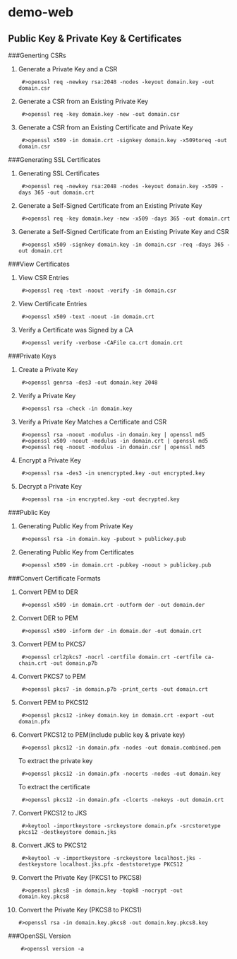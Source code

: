 # demo-web
## Public Key & Private Key & Certificates
###Generting CSRs
1. Generate a Private Key and a CSR

        #>openssl req -newkey rsa:2048 -nodes -keyout domain.key -out domain.csr

2. Generate a CSR from an Existing Private Key

        #>openssl req -key domain.key -new -out domain.csr

3. Generate a CSR from an Existing Certificate and Private Key

        #>openssl x509 -in domain.crt -signkey domain.key -x509toreq -out domain.csr

###Generating SSL Certificates
1. Generating SSL Certificates

        #>openssl req -newkey rsa:2048 -nodes -keyout domain.key -x509 -days 365 -out domain.crt

2. Generate a Self-Signed Certificate from an Existing Private Key

        #>openssl req -key domain.key -new -x509 -days 365 -out domain.crt

3. Generate a Self-Signed Certificate from an Existing Private Key and CSR

        #>openssl x509 -signkey domain.key -in domain.csr -req -days 365 -out domain.crt

###View Certificates
1. View CSR Entries

        #>openssl req -text -noout -verify -in domain.csr

2. View Certificate Entries

        #>openssl x509 -text -noout -in domain.crt

3. Verify a Certificate was Signed by a CA

        #>openssl verify -verbose -CAFile ca.crt domain.crt

###Private Keys
1. Create a Private Key

        #>openssl genrsa -des3 -out domain.key 2048

2. Verify a Private Key

        #>openssl rsa -check -in domain.key

3. Verify a Private Key Matches a Certificate and CSR

        #>openssl rsa -noout -modulus -in domain.key | openssl md5
        #>openssl x509 -noout -modulus -in domain.crt | openssl md5
        #>openssl req -noout -modulus -in domain.csr | openssl md5

4. Encrypt a Private Key

        #>openssl rsa -des3 -in unencrypted.key -out encrypted.key

5. Decrypt a Private Key

        #>openssl rsa -in encrypted.key -out decrypted.key

###Public Key
1. Generating Public Key from Private Key

        #>openssl rsa -in domain.key -pubout > publickey.pub

2. Generating Public Key from Certificates

        #>openssl x509 -in domain.crt -pubkey -noout > publickey.pub

###Convert Certificate Formats
1. Convert PEM to DER

        #>openssl x509 -in domain.crt -outform der -out domain.der

2. Convert DER to PEM

        #>openssl x509 -inform der -in domain.der -out domain.crt

3. Convert PEM to PKCS7

        #>openssl crl2pkcs7 -nocrl -certfile domain.crt -certfile ca-chain.crt -out domain.p7b

4. Convert PKCS7 to PEM

        #>openssl pkcs7 -in domain.p7b -print_certs -out domain.crt

5. Convert PEM to PKCS12

        #>openssl pkcs12 -inkey domain.key in domain.crt -export -out domain.pfx

6. Convert PKCS12 to PEM(include public key & private key)

        #>openssl pkcs12 -in domain.pfx -nodes -out domain.combined.pem
    To extract the private key

        #>openssl pkcs12 -in domain.pfx -nocerts -nodes -out domain.key
    To extract the certificate

        #>openssl pkcs12 -in domain.pfx -clcerts -nokeys -out domain.crt

7. Convert PKCS12 to JKS

        #>keytool -importkeystore -srckeystore domain.pfx -srcstoretype pkcs12 -destkeystore domain.jks

8. Convert JKS to PKCS12

        #>keytool -v -importkeystore -srckeystore localhost.jks -destkeystore localhost.jks.pfx -deststoretype PKCS12

9. Convert the Private Key (PKCS1 to PKCS8)

        #>openssl pkcs8 -in domain.key -topk8 -nocrypt -out domain.key.pkcs8

10. Convert the Private Key (PKCS8 to PKCS1)

        #>openssl rsa -in domain.key.pkcs8 -out domain.key.pkcs8.key

###OpenSSL Version

        #>openssl version -a
    